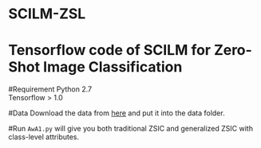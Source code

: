 # SCILM-ZSL

# Tensorflow code of SCILM for Zero-Shot Image Classification

#Requirement
Python 2.7\
Tensorflow > 1.0

#Data
Download the data from [here](https://drive.google.com/open?id=1iExbrVdSFjm9UlSj_53kmlFkh1ZCf7Kj) and put it into the data folder.

#Run
`AwA1.py` will give you both traditional ZSIC and generalized ZSIC with class-level attributes.

